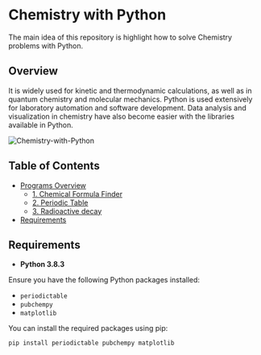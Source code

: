 # Chemistry with Python

The main idea of this repository is highlight how to solve Chemistry problems with Python.

## Overview

It is widely used for kinetic and thermodynamic calculations, as well as in quantum chemistry and molecular mechanics. Python is used extensively for laboratory automation and software development. Data analysis and visualization in chemistry have also become easier with the libraries available in Python.

![Chemistry-with-Python](https://github.com/user-attachments/assets/0152c030-16cb-44b6-ad0d-55752c3c7407)



## Table of Contents

- [Programs Overview](#programs-overview)
  - [1. Chemical Formula Finder](#1-Chemical-Formula-Finder)
  - [2. Periodic Table](#1-Periodic-Table)
  - [3. Radioactive decay](#2-Radioactive-decay)
- [Requirements](#Requirements)  

 


## Requirements

* **Python 3.8.3**
  
Ensure you have the following Python packages installed:

- `periodictable` 
- `pubchempy`
- `matplotlib` 

You can install the required packages using pip:

```bash
pip install periodictable pubchempy matplotlib
```
